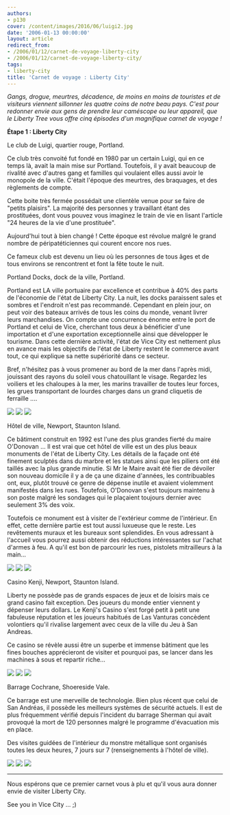 ```yaml
---
authors:
- p130
cover: /content/images/2016/06/luigi2.jpg
date: '2006-01-13 00:00:00'
layout: article
redirect_from:
- /2006/01/12/carnet-de-voyage-liberty-city
- /2006/01/12/carnet-de-voyage-liberty-city/
tags:
- liberty-city
title: 'Carnet de voyage : Liberty City'
---
```



_Gangs, drogue, meurtres, décadence, de moins en moins de touristes et de visiteurs viennent sillonner les quatre coins de notre beau pays. C'est pour redonner envie aux gens de prendre leur caméscope ou leur appareil, que le Liberty Tree vous offre cinq épisodes d'un magnifique carnet de voyage !_

**Étape 1 : Liberty City**

Le club de Luigi, quartier rouge, Portland.

Ce club très convoité fut fondé en 1980 par un certain Luigi, qui en ce temps là, avait la main mise sur Portland. Toutefois, il y avait beaucoup de rivalité avec d'autres gang et familles qui voulaient elles aussi avoir le monopole de la ville. C'était l'époque des meurtres, des braquages, et des règlements de compte.

Cette boite très fermée possédait une clientèle venue pour se faire de "petits plaisirs". La majorité des personnes y travaillant étant des prostituées, dont vous pouvez vous imaginez le train de vie en lisant l'article "24 heures de la vie d'une prostituée".

Aujourd'hui tout à bien changé ! Cette époque est révolue malgré le grand nombre de péripatéticiennes qui courent encore nos rues.

Ce fameux club est devenu un lieu où les personnes de tous âges et de tous environs se rencontrent et font la fête toute le nuit.

Portland Docks, dock de la ville, Portland.

Portland est LA ville portuaire par excellence et contribue à 40% des parts de l'économie de l'état de Liberty City. La nuit, les docks paraissent sales et sombres et l'endroit n'est pas recommandé. Cependant en plein jour, on peut voir des bateaux arrivés de tous les coins du monde, venant livrer leurs marchandises. On compte une concurrence énorme entre le port de Portland et celui de Vice, cherchant tous deux à bénéficier d'une importation et d'une exportation exceptionnelle ainsi que développer le tourisme. Dans cette dernière activité, l'état de Vice City est nettement plus en avance mais les objectifs de l'état de Liberty restent le commerce avant tout, ce qui explique sa nette supériorité dans ce secteur.

Bref, n'hésitez pas à vous promener au bord de la mer dans l'après midi, jouissant des rayons du soleil vous chatouillant le visage. Regardez les voiliers et les chaloupes à la mer, les marins travailler de toutes leur forces, les grues transportant de lourdes charges dans un grand cliquetis de ferraille ....

![](/content/images/2005/01/dockp.jpg)
![](/content/images/2005/01/dockp2.jpg)
![](/content/images/2005/01/dockp3.jpg)

Hôtel de ville, Newport, Staunton Island.

Ce bâtiment construit en 1992 est l'une des plus grandes fierté du maire O'Donovan ... Il est vrai que cet hôtel de ville est un des plus beaux monuments de l'état de Liberty City. Les détails de la façade ont été finement sculptés dans du marbre et les statues ainsi que les piliers ont été taillés avec la plus grande minutie. Si Mr le Maire avait été fier de dévoiler son nouveau domicile il y a de ça une dizaine d'années, les contribuables ont, eux, plutôt trouvé ce genre de dépense inutile et avaient violemment manifestés dans les rues. Toutefois, O'Donovan s'est toujours maintenu à son poste malgré les sondages qui le plaçaient toujours dernier avec seulement 3% des voix.

Toutefois ce monument est à visiter de l'extérieur comme de l'intérieur. En effet, cette dernière partie est tout aussi luxueuse que le reste. Les revêtements muraux et les bureaux sont splendides. En vous adressant à l'accueil vous pourrez aussi obtenir des réductions intéressantes sur l'achat d'armes à feu. A qu'il est bon de parcourir les rues, pistolets mitrailleurs à la main...

![](/content/images/2005/01/hotel.jpg)
![](/content/images/2005/01/hotel2.jpg)
![](/content/images/2005/01/hotel3.jpg)

Casino Kenji, Newport, Staunton Island.

Liberty ne possède pas de grands espaces de jeux et de loisirs mais ce grand casino fait exception. Des joueurs du monde entier viennent y dépenser leurs dollars. Le Kenji's Casino s'est forgé petit à petit une fabuleuse réputation et les joueurs habitués de Las Vanturas concèdent volontiers qu'il rivalise largement avec ceux de la ville du Jeu à San Andreas.

Ce casino se révèle aussi être un superbe et immense bâtiment que les fines bouches apprécieront de visiter et pourquoi pas, se lancer dans les machines à sous et repartir riche...

![](/content/images/2005/01/casinok.jpg)
![](/content/images/2005/01/casinok2.jpg)
![](/content/images/2005/01/casinok3.jpg)

Barrage Cochrane, Shoereside Vale.

Ce barrage est une merveille de technologie. Bien plus récent que celui de San Andréas, il possède les meilleurs systèmes de sécurité actuels. Il est de plus fréquemment vérifié depuis l'incident du barrage Sherman qui avait provoqué la mort de 120 personnes malgré le programme d'évacuation mis en place.

Des visites guidées de l'intérieur du monstre métallique sont organisés toutes les deux heures, 7 jours sur 7 (renseignements à l'hôtel de ville).

![](/content/images/2005/01/cochrane.jpg)
![](/content/images/2005/01/cochrane2.jpg)
![](/content/images/2005/01/cochrane3.jpg)

* * *

Nous espérons que ce premier carnet vous à plu et qu'il vous aura donner envie de visiter Liberty City.

See you in Vice City ... ;)